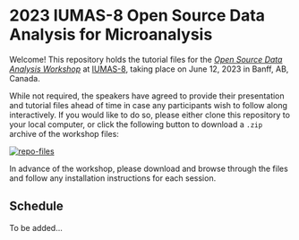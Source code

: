 # 2023 IUMAS-8 Open Source Data Analysis for Microanalysis

Welcome! This repository holds the tutorial files for the *[Open Source Data Analysis Workshop](https://the-mas.org/events/mas-events/2023-pre-iumas-open-source-data-analysis-workshop/)*
at [IUMAS-8](https://iumas8.wixsite.com/iumas8), taking place on June 12, 2023 in Banff, AB, Canada.

While not required, the speakers have agreed to provide their presentation and tutorial files ahead of time in case any participants wish to follow along interactively. If you would like to do so, please either clone this repository to your local computer, or click the following button to download a `.zip` archive of the workshop files:

[![repo-files](https://badgers.space/badge/plus/Download%20workshop%20files/blue?icon=feather-download-cloud&label=&scale=2)](https://github.com/the-microanalysis-society/2023-IUMAS-workshop/releases/latest/download/2023-IUMAS-workshop.zip)

In advance of the workshop, please download and browse through the files and follow any installation instructions for each session.

## Schedule

To be added...